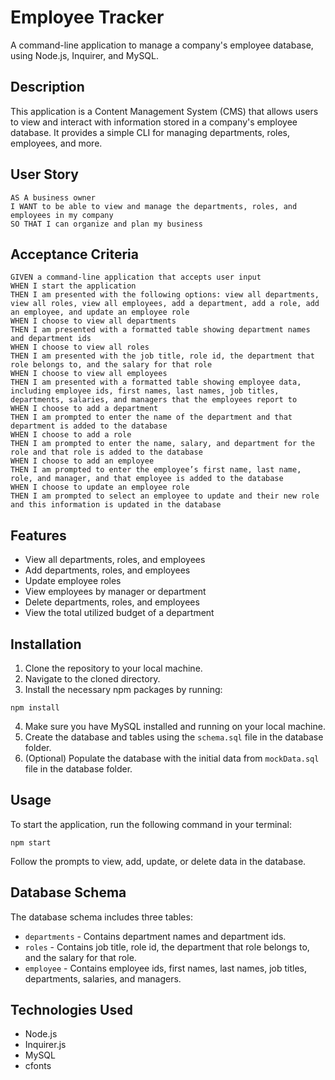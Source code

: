 # Employee Tracker

A command-line application to manage a company's employee database, using Node.js, Inquirer, and MySQL.

## Description

This application is a Content Management System (CMS) that allows users to view and interact with information stored in a company's employee database. It provides a simple CLI for managing departments, roles, employees, and more.

## User Story

```
AS A business owner
I WANT to be able to view and manage the departments, roles, and employees in my company
SO THAT I can organize and plan my business
```

## Acceptance Criteria

```
GIVEN a command-line application that accepts user input
WHEN I start the application
THEN I am presented with the following options: view all departments, view all roles, view all employees, add a department, add a role, add an employee, and update an employee role
WHEN I choose to view all departments
THEN I am presented with a formatted table showing department names and department ids
WHEN I choose to view all roles
THEN I am presented with the job title, role id, the department that role belongs to, and the salary for that role
WHEN I choose to view all employees
THEN I am presented with a formatted table showing employee data, including employee ids, first names, last names, job titles, departments, salaries, and managers that the employees report to
WHEN I choose to add a department
THEN I am prompted to enter the name of the department and that department is added to the database
WHEN I choose to add a role
THEN I am prompted to enter the name, salary, and department for the role and that role is added to the database
WHEN I choose to add an employee
THEN I am prompted to enter the employee’s first name, last name, role, and manager, and that employee is added to the database
WHEN I choose to update an employee role
THEN I am prompted to select an employee to update and their new role and this information is updated in the database
```

## Features

- View all departments, roles, and employees
- Add departments, roles, and employees
- Update employee roles
- View employees by manager or department
- Delete departments, roles, and employees
- View the total utilized budget of a department

## Installation

1. Clone the repository to your local machine.
2. Navigate to the cloned directory.
3. Install the necessary npm packages by running:

```
npm install
```

4. Make sure you have MySQL installed and running on your local machine.
5. Create the database and tables using the `schema.sql` file in the database folder.
6. (Optional) Populate the database with the initial data from `mockData.sql` file in the database folder.

## Usage

To start the application, run the following command in your terminal:

```
npm start
```


Follow the prompts to view, add, update, or delete data in the database.

## Database Schema

The database schema includes three tables:

- `departments` - Contains department names and department ids.
- `roles` - Contains job title, role id, the department that role belongs to, and the salary for that role.
- `employee` - Contains employee ids, first names, last names, job titles, departments, salaries, and managers.

## Technologies Used

- Node.js
- Inquirer.js
- MySQL
- cfonts



